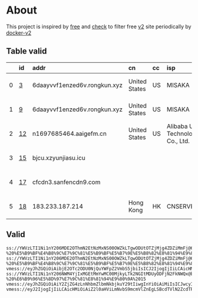 
# About

This project is inspired by [free](https://github.com/freefq/free) and [check](https://github.com/yeahwu/check) to filter free [v2](https://github.com/v2fly/v2ray-core) site periodically by [docker-v2](https://hub.docker.com/r/v2ray/official)

    

## Table valid
|    | id                   | addr                         | cn            | cc   | isp                             | ip             | chatgpt          |
|---:|:---------------------|:-----------------------------|:--------------|:-----|:--------------------------------|:---------------|:-----------------|
|  0 | [3](config/3.json)   | 6daayvvf1enzed6v.rongkun.xyz | United States | US   | MISAKA                          | 38.175.102.39  | Yes (Region: US) |
|  1 | [9](config/9.json)   | 6daayvvf1enzed6v.rongkun.xyz | United States | US   | MISAKA                          | 38.175.102.40  | Yes (Region: US) |
|  2 | [12](config/12.json) | n1697685464.aaigefm.cn       | United States | US   | Alibaba US Technology Co., Ltd. | 47.76.44.192   | Yes (Region: US) |
|  3 | [15](config/15.json) | bjcu.xzyunjiasu.icu          |               |      |                                 | 209.141.58.10  | Yes (Region: US) |
|  4 | [17](config/17.json) | cfcdn3.sanfencdn9.com        |               |      |                                 | 38.207.152.110 | Yes (Region: US) |
|  5 | [18](config/18.json) | 183.233.187.214              | Hong Kong     | HK   | CNSERVERS                       | 172.247.18.74  | Yes (Region: US) |

## Valid
```
ss://YWVzLTI1Ni1nY206MDE2OThmN2EtNzMxNS00OWZkLTgwODUtOTZjMjg4ZDZiMmFj@6daayvvf1enzed6v.rongkun.xyz:40402#github.com/freefq%20-%20%E5%B9%BF%E4%B8%9C%E7%9C%81%E5%B9%BF%E5%B7%9E%E5%B8%82%E8%81%94%E9%80%9A%203
ss://YWVzLTI1Ni1nY206MDE2OThmN2EtNzMxNS00OWZkLTgwODUtOTZjMjg4ZDZiMmFj@6daayvvf1enzed6v.rongkun.xyz:40403#github.com/freefq%20-%20%E5%B9%BF%E4%B8%9C%E7%9C%81%E5%B9%BF%E5%B7%9E%E5%B8%82%E8%81%94%E9%80%9A%209
vmess://eyJhZGQiOiAibjE2OTc2ODU0NjQuYWFpZ2VmbS5jbiIsICJ2IjogIjIiLCAicHMiOiAiZ2l0aHViLmNvbS9mcmVlZnEgLSBcdTk5OTlcdTZlMmZcdTk2M2ZcdTkxY2NcdTRlOTEgMTIiLCAicG9ydCI6IDQ0MywgImlkIjogIjE4NzAwMmZkLWI4YWQtNGQzNi1iNGZiLTFhMzIyNGNjOTllMiIsICJhaWQiOiAiMCIsICJuZXQiOiAid3MiLCAidHlwZSI6ICIiLCAiaG9zdCI6ICJuMTY5NzY4NTQ2NC5hYWlnZWZtLmNuIiwgInBhdGgiOiAiLyIsICJ0bHMiOiAidGxzIn0=
ss://YWVzLTI1Ni1nY206NWM4YjIxMGEtMmYwMC00MjkyLTk2NGItMDUyODFjN2FkNWQx@bjcu.xzyunjiasu.icu:33952#github.com/freefq%20-%20%E6%B9%96%E5%8D%97%E7%9C%81%E8%81%94%E9%80%9A%2015
vmess://eyJhZGQiOiAiY2ZjZG4zLnNhbmZlbmNkbjkuY29tIiwgInYiOiAiMiIsICJwcyI6ICJnaXRodWIuY29tL2ZyZWVmcSAtIFx1N2Y4ZVx1NTZmZENsb3VkRmxhcmVcdTUxNmNcdTUzZjhDRE5cdTgyODJcdTcwYjkgMTciLCAicG9ydCI6IDgwLCAiaWQiOiAiMmNmNDcyZDQtNzFhYS00NjM5LTk4YzktYmQxM2UxNjQ5ZTEzIiwgImFpZCI6ICIwIiwgIm5ldCI6ICJ3cyIsICJ0eXBlIjogIiIsICJob3N0IjogImpwMTdhYWI3MmE3LmNodnNpZmV0cmoueHl6IiwgInBhdGgiOiAiL3ZpZGVvL3V1YkNkSnRLIiwgInRscyI6ICIifQ==
vmess://eyJ2IjogIjIiLCAicHMiOiAiZ2l0aHViLmNvbS9mcmVlZnEgLSBcdTVlN2ZcdTRlMWNcdTc3MDFcdTVlN2ZcdTVkZGVcdTVlMDJcdTc5ZmJcdTUyYTggMTgiLCAiYWRkIjogIjE4My4yMzMuMTg3LjIxNCIsICJwb3J0IjogIjM4OTYyIiwgImlkIjogIjc3MGVlNzMwLTI0NTAtNGUzYy1hNmM2LTM5MzJiZDMyYWZiZCIsICJhaWQiOiAiNjQiLCAic2N5IjogImF1dG8iLCAibmV0IjogInRjcCIsICJ0eXBlIjogIm5vbmUiLCAiaG9zdCI6ICIiLCAicGF0aCI6ICIvIiwgInRscyI6ICIiLCAic25pIjogIiIsICJhbHBuIjogIiJ9
```

